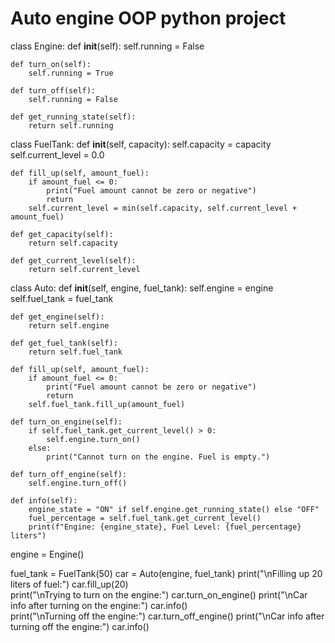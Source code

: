# Auto engine OOP python project
class Engine:
    def __init__(self):
        self.running = False

    def turn_on(self):
        self.running = True

    def turn_off(self):
        self.running = False

    def get_running_state(self):
        return self.running


class FuelTank:
    def __init__(self, capacity):
        self.capacity = capacity
        self.current_level = 0.0

    def fill_up(self, amount_fuel):
        if amount_fuel <= 0:
            print("Fuel amount cannot be zero or negative")
            return
        self.current_level = min(self.capacity, self.current_level + amount_fuel)

    def get_capacity(self):
        return self.capacity

    def get_current_level(self):
        return self.current_level


class Auto:
    def __init__(self, engine, fuel_tank):
        self.engine = engine
        self.fuel_tank = fuel_tank

    def get_engine(self):
        return self.engine

    def get_fuel_tank(self):
        return self.fuel_tank

    def fill_up(self, amount_fuel):
        if amount_fuel <= 0:
            print("Fuel amount cannot be zero or negative")
            return
        self.fuel_tank.fill_up(amount_fuel)

    def turn_on_engine(self):
        if self.fuel_tank.get_current_level() > 0:
            self.engine.turn_on()
        else:
            print("Cannot turn on the engine. Fuel is empty.")

    def turn_off_engine(self):
        self.engine.turn_off()

    def info(self):
        engine_state = "ON" if self.engine.get_running_state() else "OFF"
        fuel_percentage = self.fuel_tank.get_current_level()
        print(f"Engine: {engine_state}, Fuel Level: {fuel_percentage} liters")



engine = Engine()

fuel_tank = FuelTank(50)
car = Auto(engine, fuel_tank)
print("\nFilling up 20 liters of fuel:")
car.fill_up(20)  
print("\nTrying to turn on the engine:")
car.turn_on_engine() 
print("\nCar info after turning on the engine:")
car.info()  
print("\nTurning off the engine:")
car.turn_off_engine() 
print("\nCar info after turning off the engine:")
car.info()  
